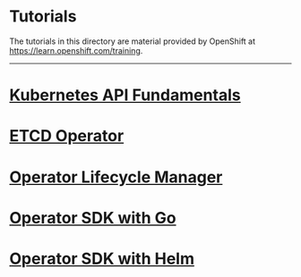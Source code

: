 # Tutorials
The tutorials in this directory are material provided by OpenShift at https://learn.openshift.com/training.

- - -

# [Kubernetes API Fundamentals](./kubernetes-api-fundamentals)
# [ETCD Operator](./etcd-operator)
# [Operator Lifecycle Manager](./operator-lifecycle-manager)
# [Operator SDK with Go](./operator-sdk-with-go)
# [Operator SDK with Helm](./operator-sdk-with-helm)
